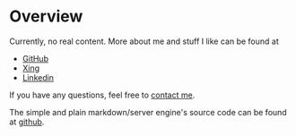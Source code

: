 # Overview

Currently, no real content. More about me and stuff I like can be found at

- [GitHub](https://github.com/mlesniak/)
- [Xing](https://www.xing.com/profile/Michael_Lesniak/cv)
- [Linkedin](https://www.linkedin.com/in/dr-michael-lesniak-1577a315/)

If you have any questions, feel free to [contact me](mailto:mail@mlesniak.com).

The simple and plain markdown/server engine's source code can be found at [github](https://github.com/mlesniak/markdown).